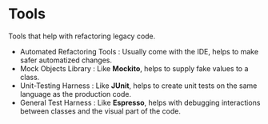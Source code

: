 # Tools

Tools that help with refactoring legacy code.

* Automated Refactoring Tools : Usually come with the IDE, helps to make safer automatized changes.
* Mock Objects Library : Like **Mockito**, helps to supply fake values to a class.
* Unit-Testing Harness : Like **JUnit**, helps to create unit tests on the same language as the production code.
* General Test Harness : Like **Espresso**, helps with debugging interactions between classes and the visual part of the code.
